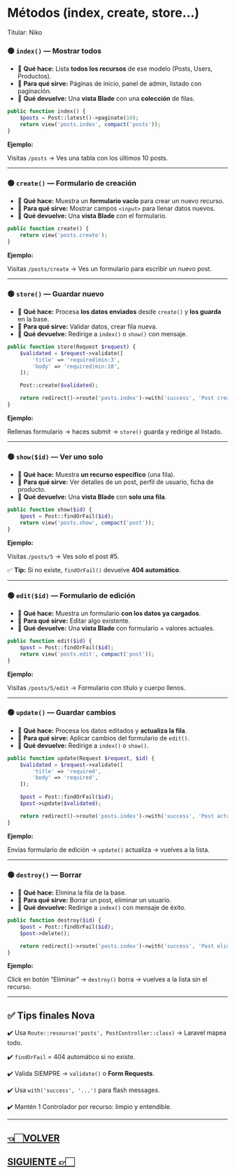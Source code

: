 # Métodos (index, create, store…)

Titular: Niko

### 🟢 **`index()` — Mostrar todos**

- 📌 **Qué hace:** Lista **todos los recursos** de ese modelo (Posts, Users, Productos).
- 📌 **Para qué sirve:** Páginas de inicio, panel de admin, listado con paginación.
- 📌 **Qué devuelve:** Una **vista Blade** con una **colección** de filas.

```php
public function index() {
    $posts = Post::latest()->paginate(10);
    return view('posts.index', compact('posts'));
}

```

**Ejemplo:**

Visitas `/posts` → Ves una tabla con los últimos 10 posts.

---

### 🟢 **`create()` — Formulario de creación**

- 📌 **Qué hace:** Muestra un **formulario vacío** para crear un nuevo recurso.
- 📌 **Para qué sirve:** Mostrar campos `<input>` para llenar datos nuevos.
- 📌 **Qué devuelve:** Una **vista Blade** con el formulario.

```php
public function create() {
    return view('posts.create');
}

```

**Ejemplo:**

Visitas `/posts/create` → Ves un formulario para escribir un nuevo post.

---

### 🟢 **`store()` — Guardar nuevo**

- 📌 **Qué hace:** Procesa **los datos enviados** desde `create()` y **los guarda** en la base.
- 📌 **Para qué sirve:** Validar datos, crear fila nueva.
- 📌 **Qué devuelve:** Redirige a `index()` o `show()` con mensaje.

```php
public function store(Request $request) {
    $validated = $request->validate([
        'title' => 'required|min:3',
        'body' => 'required|min:10',
    ]);

    Post::create($validated);

    return redirect()->route('posts.index')->with('success', 'Post creado!');
}

```

**Ejemplo:**

Rellenas formulario → haces submit → `store()` guarda y redirige al listado.

---

### 🟢 **`show($id)` — Ver uno solo**

- 📌 **Qué hace:** Muestra **un recurso específico** (una fila).
- 📌 **Para qué sirve:** Ver detalles de un post, perfil de usuario, ficha de producto.
- 📌 **Qué devuelve:** Una **vista Blade** con **solo una fila**.

```php
public function show($id) {
    $post = Post::findOrFail($id);
    return view('posts.show', compact('post'));
}

```

**Ejemplo:**

Visitas `/posts/5` → Ves solo el post #5.

✅ **Tip:** Si no existe, `findOrFail()` devuelve **404 automático**.

---

### 🟢 **`edit($id)` — Formulario de edición**

- 📌 **Qué hace:** Muestra un formulario **con los datos ya cargados**.
- 📌 **Para qué sirve:** Editar algo existente.
- 📌 **Qué devuelve:** Una **vista Blade** con formulario + valores actuales.

```php
public function edit($id) {
    $post = Post::findOrFail($id);
    return view('posts.edit', compact('post'));
}

```

**Ejemplo:**

Visitas `/posts/5/edit` → Formulario con título y cuerpo llenos.

---

### 🟢 **`update()` — Guardar cambios**

- 📌 **Qué hace:** Procesa los datos editados y **actualiza la fila**.
- 📌 **Para qué sirve:** Aplicar cambios del formulario de `edit()`.
- 📌 **Qué devuelve:** Redirige a `index()` o `show()`.

```php
public function update(Request $request, $id) {
    $validated = $request->validate([
        'title' => 'required',
        'body' => 'required',
    ]);

    $post = Post::findOrFail($id);
    $post->update($validated);

    return redirect()->route('posts.index')->with('success', 'Post actualizado!');
}

```

**Ejemplo:**

Envías formulario de edición → `update()` actualiza → vuelves a la lista.

---

### 🟢 **`destroy()` — Borrar**

- 📌 **Qué hace:** Elimina la fila de la base.
- 📌 **Para qué sirve:** Borrar un post, eliminar un usuario.
- 📌 **Qué devuelve:** Redirige a `index()` con mensaje de éxito.

```php
public function destroy($id) {
    $post = Post::findOrFail($id);
    $post->delete();

    return redirect()->route('posts.index')->with('success', 'Post eliminado!');
}

```

**Ejemplo:**

Click en botón “Eliminar” → `destroy()` borra → vuelves a la lista sin el recurso.

---

## ✅ **Tips finales Nova**

✔️ Usa `Route::resource('posts', PostController::class)` → Laravel mapea todo.

✔️ `findOrFail` = 404 automático si no existe.

✔️ Valida SIEMPRE → `validate()` o **Form Requests**.

✔️ Usa `with('success', '...')` para flash messages.

✔️ Mantén 1 Controlador por recurso: limpio y entendible.

---

## [👈🏻VOLVER](Resource%20Controllers%20y%20REST.md)

## [SIGUIENTE 👉🏻](0.%20Laravel%20index.md)